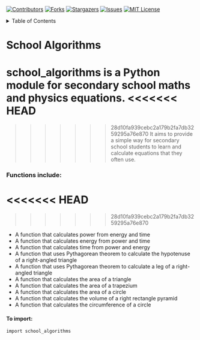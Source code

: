 [![Contributors][contributors-shield]][contributors-url]
[![Forks][forks-shield]][forks-url]
[![Stargazers][stars-shield]][stars-url]
[![Issues][issues-shield]][issues-url]
[![MIT License][license-shield]][license-url]


<details>
  <summary>Table of Contents</summary>
  <ol>
    <li>
      <a>About The Project</a>
    </li>
    <li>
      <a>Algorithms</a>
    </li>
     <li>
<<<<<<< HEAD
      <a=>How to Import</a>
=======
      <a>How to Import</a>
>>>>>>> 28d10fa939cebc2a179b2fa7db3259295a76e870
    </li>
  </ol>
</details>

# School Algorithms
**school_algorithms** is a **Python** module for secondary school maths and physics equations.
<<<<<<< HEAD
=======

>>>>>>> 28d10fa939cebc2a179b2fa7db3259295a76e870
It aims to provide a simple way for secondary school students
to learn and calculate equations that they often use.

### Functions include:
<<<<<<< HEAD
=======

>>>>>>> 28d10fa939cebc2a179b2fa7db3259295a76e870
- A function that calculates power from energy and time
- A function that calculates energy from power and time
- A function that calculates time from power and energy
- A function that uses Pythagorean theorem to calculate the hypotenuse of a right-angled triangle
- A function that uses Pythagorean theorem to calculate a leg of a right-angled triangle
- A function that calculates the area of a triangle
- A function that calculates the area of a trapezium
- A function that calculates the area of a circle
- A function that calculates the volume of a right rectangle pyramid
- A function that calculates the circumference of a circle

#### To import:
```
import school_algorithms
```





[contributors-shield]: https://img.shields.io/github/contributors/Sammygarch/school_algorithms.svg?style=for-the-badge
[contributors-url]: https://github.com/Sammygarch/school_algorithms/graphs/contributors
[forks-shield]: https://img.shields.io/github/forks/Sammygarch/school_algorithms.svg?style=for-the-badge
[forks-url]: https://github.com/Sammygarch/school_algorithms/network/members
[stars-shield]: https://img.shields.io/github/stars/Sammygarch/school_algorithms.svg?style=for-the-badge
[stars-url]: https://github.com/Sammygarch/school_algorithms/stargazers
[issues-shield]: https://img.shields.io/github/issues/Sammygarch/school_algorithms.svg?style=for-the-badge
[issues-url]: https://github.com/Sammygarch/school_algorithms/issues
[license-shield]: https://img.shields.io/github/license/Sammygarch/school_algorithms.svg?style=for-the-badge
[license-url]: https://github.com/Sammygarch/school_algorithms/blob/master/LICENSE.txt
